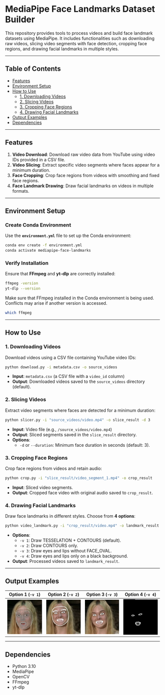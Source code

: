 # MediaPipe Face Landmarks Dataset Builder

This repository provides tools to process videos and build face landmark datasets using MediaPipe. It includes functionalities such as downloading raw videos, slicing video segments with face detection, cropping face regions, and drawing facial landmarks in multiple styles.

---

## Table of Contents

- [Features](#features)
- [Environment Setup](#environment-setup)
- [How to Use](#how-to-use)
  - [1. Downloading Videos](#1-downloading-videos)
  - [2. Slicing Videos](#2-slicing-videos)
  - [3. Cropping Face Regions](#3-cropping-face-regions)
  - [4. Drawing Facial Landmarks](#4-drawing-facial-landmarks)
- [Output Examples](#output-examples)
- [Dependencies](#dependencies)

---

## Features

1. **Video Download**: Download raw video data from YouTube using video IDs provided in a CSV file.
2. **Video Slicing**: Extract specific video segments where faces appear for a minimum duration.
3. **Face Cropping**: Crop face regions from videos with smoothing and fixed face regions.
4. **Face Landmark Drawing**: Draw facial landmarks on videos in multiple formats.

---

## Environment Setup

### Create Conda Environment

Use the **`environment.yml`** file to set up the Conda environment:

```bash
conda env create -f environment.yml
conda activate mediapipe-face-landmarks
```

### Verify Installation

Ensure that **FFmpeg** and **yt-dlp** are correctly installed:

```bash
ffmpeg -version
yt-dlp --version
```

Make sure that FFmpeg installed in the Conda environment is being used. Conflicts may arise if another version is accessed. 
```bash
which ffmpeg
```
---

## How to Use

### 1. Downloading Videos

Download videos using a CSV file containing YouTube video IDs:

```bash
python download.py -i metadata.csv -o source_videos
```

- **Input**: `metadata.csv` (a CSV file with a `video_id` column)
- **Output**: Downloaded videos saved to the `source_videos` directory (default).

### 2. Slicing Videos

Extract video segments where faces are detected for a minimum duration:

```bash
python slicer.py -i "source_videos/video.mp4" -o slice_result -d 3
```

- **Input**: Video file (e.g., `/source_videos/video.mp4`)
- **Output**: Sliced segments saved in the `slice_result` directory.
- **Options**:
  - `-d` or `--duration`: Minimum face duration in seconds (default: 3).

### 3. Cropping Face Regions

Crop face regions from videos and retain audio:

```bash
python crop.py -i "slice_result/video_segment_1.mp4" -o crop_result
```

- **Input**: Sliced video segments.
- **Output**: Cropped face video with original audio saved to `crop_result`.

### 4. Drawing Facial Landmarks

Draw face landmarks in different styles. Choose from **4 options**:

```bash
python video_landmark.py -i "crop_result/video.mp4" -o landmark_result -v 1
```

- **Options**:
  - `-v 1`: Draw TESSELATION + CONTOURS (default).
  - `-v 2`: Draw CONTOURS only.
  - `-v 3`: Draw eyes and lips without FACE_OVAL.
  - `-v 4`: Draw eyes and lips only on a black background.
- **Output**: Processed videos saved to `landmark_result`.

---

## Output Examples

| Option 1 (`-v 1`)           | Option 2 (`-v 2`)           | Option 3 (`-v 3`)           | Option 4 (`-v 4`)           |
|-----------------------------|-----------------------------|-----------------------------|-----------------------------|
| ![Option 1](images/v1.png)  | ![Option 2](images/v2.png)  | ![Option 3](images/v3.png)  | ![Option 4](images/v4.png)  |

---

## Dependencies

- Python 3.10
- MediaPipe
- OpenCV
- FFmpeg
- yt-dlp
